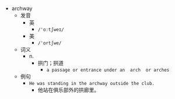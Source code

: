 - archway
  - 发音
    - 英
      - `/'ɑːtʃweɪ/`
    - 美
      - `/'ɑrtʃwe/`
  - 词义
    - n.
      - 拱门；拱道
        - `a passage or entrance under an  arch  or arches`
  - 例句
    - `He was standing in the archway outside the club.`
      - 他站在俱乐部外的拱廊里。

